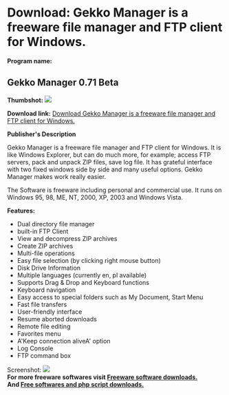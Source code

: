 # Download: Gekko Manager is a freeware file manager and FTP client for Windows.

**Program name:**

## Gekko Manager 0.71 Beta

  
**Thumbshot:** ![](http://www.freewarefiles.com/screenshot/gekkomngr_md.gif)   
  
**Download link:** [Download Gekko Manager is a freeware file manager and FTP client for Windows.](http://freesoftwares.boysofts.com/Gekko-Manager-Beta_program_36005.html)  
  


**Publisher's Description**  
  


Gekko Manager is a freeware file manager and FTP client for Windows. It is like Windows Explorer, but can do much more, for example; access FTP servers, pack and unpack ZIP files, save log file. It has grateful interface with two fixed windows side by side and many useful options. Gekko Manager makes work really easier. 

The Software is freeware including personal and commercial use. It runs on Windows 95, 98, ME, NT, 2000, XP, 2003 and Windows Vista.

**Features:**

  * Dual directory file manager 
  * built-in FTP Client 
  * View and decompress ZIP archives 
  * Create ZIP archives 
  * Multi-file operations 
  * Easy file selection (by clicking right mouse button) 
  * Disk Drive Information 
  * Multiple languages (currently en, pl available) 
  * Supports Drag & Drop and Keyboard functions 
  * Keyboard navigation 
  * Easy access to special folders such as My Document, Start Menu 
  * Fast file transfers 
  * User-friendly interface 
  * Resume aborted downloads 
  * Remote file editing 
  * Favorites menu 
  * A'Keep connection aliveA' option 
  * Log Console 
  * FTP command box 

  
  
Screenshot: ![](http://www.freewarefiles.com/screenshot/gekkomngr.gif)   
**For more freeware softwares visit [Freeware software downloads.](http://freesoftwares.boysofts.com/)**   
**And [Free softwares and php script downloads.](http://www.boysofts.com/)**
